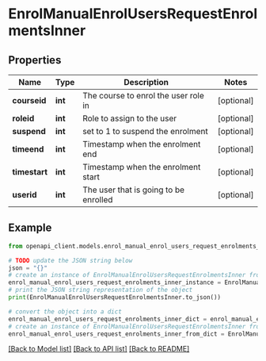 # EnrolManualEnrolUsersRequestEnrolmentsInner


## Properties

Name | Type | Description | Notes
------------ | ------------- | ------------- | -------------
**courseid** | **int** | The course to enrol the user role in | [optional] 
**roleid** | **int** | Role to assign to the user | [optional] 
**suspend** | **int** | set to 1 to suspend the enrolment | [optional] 
**timeend** | **int** | Timestamp when the enrolment end | [optional] 
**timestart** | **int** | Timestamp when the enrolment start | [optional] 
**userid** | **int** | The user that is going to be enrolled | [optional] 

## Example

```python
from openapi_client.models.enrol_manual_enrol_users_request_enrolments_inner import EnrolManualEnrolUsersRequestEnrolmentsInner

# TODO update the JSON string below
json = "{}"
# create an instance of EnrolManualEnrolUsersRequestEnrolmentsInner from a JSON string
enrol_manual_enrol_users_request_enrolments_inner_instance = EnrolManualEnrolUsersRequestEnrolmentsInner.from_json(json)
# print the JSON string representation of the object
print(EnrolManualEnrolUsersRequestEnrolmentsInner.to_json())

# convert the object into a dict
enrol_manual_enrol_users_request_enrolments_inner_dict = enrol_manual_enrol_users_request_enrolments_inner_instance.to_dict()
# create an instance of EnrolManualEnrolUsersRequestEnrolmentsInner from a dict
enrol_manual_enrol_users_request_enrolments_inner_from_dict = EnrolManualEnrolUsersRequestEnrolmentsInner.from_dict(enrol_manual_enrol_users_request_enrolments_inner_dict)
```
[[Back to Model list]](../README.md#documentation-for-models) [[Back to API list]](../README.md#documentation-for-api-endpoints) [[Back to README]](../README.md)


